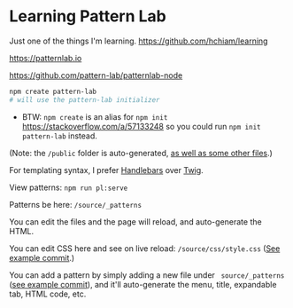 # Learning Pattern Lab

Just one of the things I'm learning. <https://github.com/hchiam/learning>

<https://patternlab.io>

<https://github.com/pattern-lab/patternlab-node>

```bash
npm create pattern-lab
# will use the pattern-lab initializer
```

- BTW: `npm create` is an alias for `npm init` <https://stackoverflow.com/a/57133248> so you could run `npm init pattern-lab` instead.

(Note: the `/public` folder is auto-generated, [as well as some other files](https://github.com/hchiam/learning-pattern-lab/commit/0432a3ceb19c707b4acb22a0f9625386f5f6cf6a).)

For templating syntax, I prefer [Handlebars](https://handlebarsjs.com/guide/) over [Twig](https://twig.symfony.com/).

View patterns: `npm run pl:serve`

Patterns be here: `/source/_patterns`

You can edit the files and the page will reload, and auto-generate the HTML.

You can edit CSS here and see on live reload: `/source/css/style.css` ([See example commit](https://github.com/hchiam/learning-pattern-lab/commit/84245c830019839daea654395179cf3b357f4f90).)

You can add a pattern by simply adding a new file under ` source/_patterns` ([see example commit](https://github.com/hchiam/learning-pattern-lab/commit/4276c09719a91eb581ac36dc2291edf272d27c72)), and it'll auto-generate the menu, title, expandable tab, HTML code, etc.
